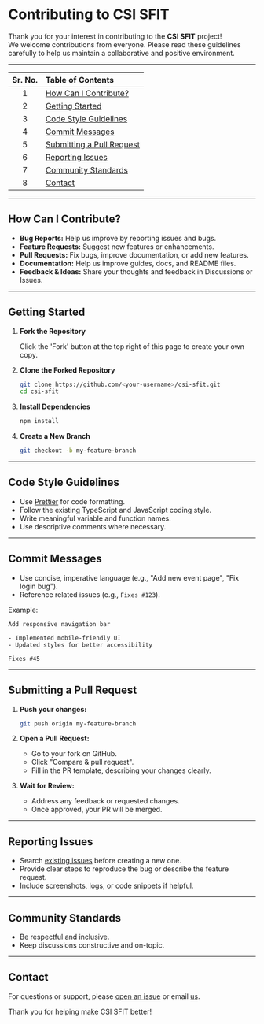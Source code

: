 # Contributing to CSI SFIT

Thank you for your interest in contributing to the **CSI SFIT** project!  
We welcome contributions from everyone. Please read these guidelines carefully to help us maintain a collaborative and positive environment.

---

| Sr. No. | Table of Contents |
|:-------:|:------------------|
| 1 | [How Can I Contribute?](#how-can-i-contribute) |
| 2 | [Getting Started](#getting-started) |
| 3 | [Code Style Guidelines](#code-style-guidelines) |
| 4 | [Commit Messages](#commit-messages) |
| 5 | [Submitting a Pull Request](#submitting-a-pull-request) |
| 6 | [Reporting Issues](#reporting-issues) |
| 7 | [Community Standards](#community-standards) |
| 8 | [Contact](#contact) |

---

## How Can I Contribute?

- **Bug Reports:** Help us improve by reporting issues and bugs.
- **Feature Requests:** Suggest new features or enhancements.
- **Pull Requests:** Fix bugs, improve documentation, or add new features.
- **Documentation:** Help us improve guides, docs, and README files.
- **Feedback & Ideas:** Share your thoughts and feedback in Discussions or Issues.

---

## Getting Started

1. **Fork the Repository**

   Click the 'Fork' button at the top right of this page to create your own copy.

2. **Clone the Forked Repository**

   ```bash
   git clone https://github.com/<your-username>/csi-sfit.git
   cd csi-sfit
   ```

3. **Install Dependencies**

   ```bash
   npm install
   ```

4. **Create a New Branch**

   ```bash
   git checkout -b my-feature-branch
   ```

---

## Code Style Guidelines

- Use [Prettier](https://prettier.io/) for code formatting.
- Follow the existing TypeScript and JavaScript coding style.
- Write meaningful variable and function names.
- Use descriptive comments where necessary.

---

## Commit Messages

- Use concise, imperative language (e.g., "Add new event page", "Fix login bug").
- Reference related issues (e.g., `Fixes #123`).

Example:

```
Add responsive navigation bar

- Implemented mobile-friendly UI
- Updated styles for better accessibility

Fixes #45
```

---

## Submitting a Pull Request

1. **Push your changes:**

   ```bash
   git push origin my-feature-branch
   ```

2. **Open a Pull Request:**

   - Go to your fork on GitHub.
   - Click "Compare & pull request".
   - Fill in the PR template, describing your changes clearly.

3. **Wait for Review:**

   - Address any feedback or requested changes.
   - Once approved, your PR will be merged.

---

## Reporting Issues

- Search [existing issues](https://github.com/AnleaMJ/csi-sfit/issues) before creating a new one.
- Provide clear steps to reproduce the bug or describe the feature request.
- Include screenshots, logs, or code snippets if helpful.

---

## Community Standards

- Be respectful and inclusive.
- Keep discussions constructive and on-topic.

---

## Contact

For questions or support, please [open an issue](https://github.com/AnleaMJ/csi-sfit/issues) or email [us](mailto:movefore@gmail.com).

Thank you for helping make CSI SFIT better!

